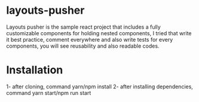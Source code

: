 # layouts-pusher
Layouts pusher is the sample react project that includes a fully customizable components for holding nested components, I tried that write it best practice, comment everywhere and also write tests for every components, you will see reusability and also readable codes.

# Installation
1- after cloning, command yarn/npm install
2- after installing dependencies, command yarn start/npm run start
